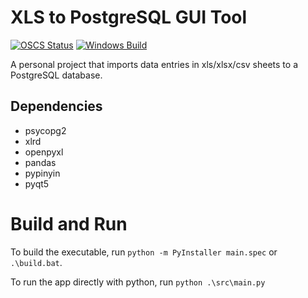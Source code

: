 # XLS to PostgreSQL GUI Tool

[![OSCS Status](https://www.oscs1024.com/platform/badge/JerryAZR/xls2pgsql.svg?size=small)](https://www.oscs1024.com/project/JerryAZR/xls2pgsql?ref=badge_small)
[![Windows Build](https://github.com/JerryAZR/xls2pgsql/actions/workflows/windows-build.yml/badge.svg)](https://github.com/JerryAZR/xls2pgsql/actions/workflows/windows-build.yml)

A personal project that imports data entries in xls/xlsx/csv sheets to a PostgreSQL database.

## Dependencies

* psycopg2
* xlrd
* openpyxl
* pandas
* pypinyin
* pyqt5

# Build and Run

To build the executable, run `python -m PyInstaller main.spec` or `.\build.bat`.

To run the app directly with python, run `python .\src\main.py`

